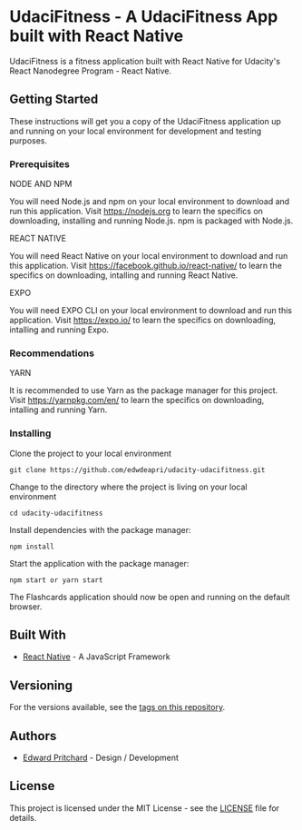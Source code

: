 # UdaciFitness - A UdaciFitness App built with React Native

UdaciFitness is a fitness application built with React Native for Udacity's React Nanodegree Program - React Native.

## Getting Started

These instructions will get you a copy of the UdaciFitness application up and running on your local environment for development and testing purposes.

### Prerequisites

NODE AND NPM

You will need Node.js and npm on your local environment to download and run this application. Visit https://nodejs.org to learn the specifics on downloading, installing and running Node.js. npm is packaged with Node.js.

REACT NATIVE

You will need React Native on your local environment to download and run this application. Visit https://facebook.github.io/react-native/ to learn the specifics on downloading, intalling and running React Native.

EXPO

You will need EXPO CLI on your local environment to download and run this application. Visit https://expo.io/ to learn the specifics on downloading, intalling and running Expo.

### Recommendations

YARN

It is recommended to use Yarn as the package manager for this project. Visit https://yarnpkg.com/en/ to learn the specifics on downloading, intalling and running Yarn.

### Installing

Clone the project to your local environment

```
git clone https://github.com/edwdeapri/udacity-udacifitness.git
```

Change to the directory where the project is living on your local environment

```
cd udacity-udacifitness
```

Install dependencies with the package manager:

```
npm install
```

Start the application with the package manager:

```
npm start or yarn start
```

The Flashcards application should now be open and running on the default browser.

## Built With

* [React Native](https://facebook.github.io/react-native/) - A JavaScript Framework

## Versioning

For the versions available, see the [tags on this repository](https://github.com/edwdeapri/udacity-udacifitness).

## Authors

- [Edward Pritchard](https://github.com/edwdeapri) - Design / Development

## License

This project is licensed under the MIT License - see the [LICENSE](./LICENSE) file for details.